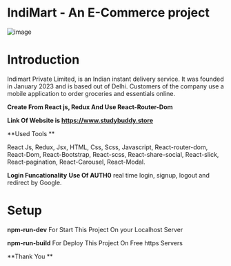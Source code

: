 # IndiMart - An E-Commerce project



![image](https://user-images.githubusercontent.com/100976552/220817530-667dbb64-4dfe-494c-9ebb-5fd81ce6e912.png)



# Introduction
Indimart Private Limited, is an Indian instant delivery service. It was founded in January 2023 and is based out of Delhi. Customers of the company use a mobile application to order groceries and essentials online.

**Create From React js, Redux And Use React-Router-Dom** 

**Link Of Website is https://www.studybuddy.store**

**Used Tools **

React Js, Redux, Jsx, HTML, Css, Scss, Javascript, React-router-dom, React-Dom, React-Bootstrap, React-scss, React-share-social, React-slick, React-pagination, React-Carousel, React-Modal.

**Login Funcationality**
**Use Of AUTH0** real time login, signup, logout and redirect by Google.


# Setup

**npm-run-dev** For Start This Project On your Localhost Server

**npm-run-build** For Deploy This Project On Free https Servers

**Thank You
**
